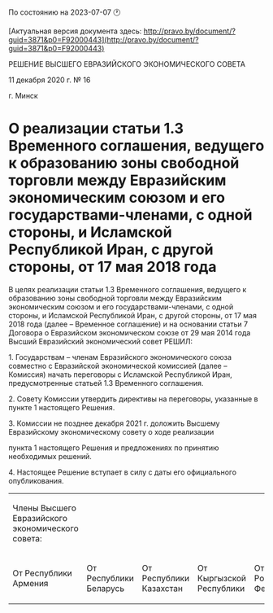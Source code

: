 По состоянию на 2023-07-07 &#x1F550;

[Актуальная версия документа здесь: http://pravo.by/document/?guid=3871&p0=F92000443](http://pravo.by/document/?guid=3871&p0=F92000443)

<p>РЕШЕНИЕ ВЫСШЕГО ЕВРАЗИЙСКОГО ЭКОНОМИЧЕСКОГО СОВЕТА</p>
<p>11 декабря 2020 г. № 16</p>
<p>г. Минск</p>
<h1>О реализации статьи 1.3 Временного соглашения, ведущего к образованию зоны свободной торговли между Евразийским экономическим союзом и его государствами-членами, с одной стороны, и Исламской Республикой Иран, с другой стороны, от 17 мая 2018 года</h1>
<p>В целях реализации статьи 1.3 Временного соглашения, ведущего к образованию зоны свободной торговли между Евразийским экономическим союзом и его государствами-членами, с одной стороны, и Исламской Республикой Иран, с другой стороны, от 17 мая 2018 года (далее – Временное соглашение) и на основании статьи 7 Договора о Евразийском экономическом союзе от 29 мая 2014 года Высший Евразийский экономический совет РЕШИЛ:</p>
<p>1. Государствам – членам Евразийского экономического союза совместно с Евразийской экономической комиссией (далее – Комиссия) начать переговоры с Исламской Республикой Иран, предусмотренные статьей 1.3 Временного соглашения.</p>
<p>2. Совету Комиссии утвердить директивы на переговоры, указанные в пункте 1 настоящего Решения.</p>
<p>3. Комиссии не позднее декабря 2021 г. доложить Высшему Евразийскому экономическому совету о ходе реализации</p>
<p>пункта 1 настоящего Решения и предложениях по принятию необходимых решений.</p>
<p>4. Настоящее Решение вступает в силу с даты его официального опубликования.</p>
<p></p>
<table>
<tr><td><p>Члены Высшего Евразийского экономического совета:</p></td></tr>
<tr>
<td><p>От Республики Армения</p></td>
<td><p>От Республики Беларусь</p></td>
<td><p>От Республики Казахстан</p></td>
<td><p>От Кыргызской Республики</p></td>
<td><p>От Российской Федерации</p></td>
</tr>
</table>
<p></p>